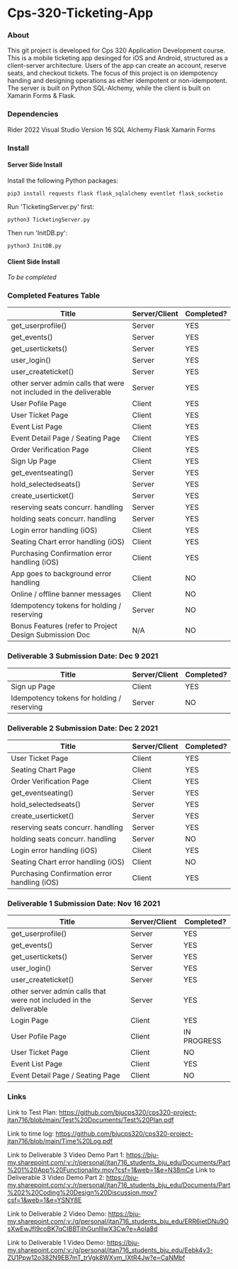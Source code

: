 # Cps-320-Ticketing-App

### About
This git project is developed for Cps 320 Application Development course. 
This is a mobile ticketing app desinged for iOS and Android, structured as a client-server architecture.
Users of the app can create an account, reserve seats, and checkout tickets. The focus of this project is on idempotency handing and designing operations as either idempotent or non-idempotent. 
The server is built on Python SQL-Alchemy, while the client is built on Xamarin Forms & Flask.

### Dependencies
Rider 2022
Visual Studio Version 16
SQL Alchemy
Flask 
Xamarin Forms

### Install

#### Server Side Install
Install the following Python packages:
``` 
pip3 install requests flask flask_sqlalchemy eventlet flask_socketio 
```

Run 'TicketingServer.py' first:
``` 
python3 TicketingServer.py 
```

Then run 'InitDB.py': 
``` 
python3 InitDB.py 
```

#### Client Side Install
*To be completed*

### Completed Features Table 
| Title       | Server/Client  | Completed? |
| ----------- | -----------  | ----------- |
| get_userprofile()     | Server       | YES |
| get_events()   | Server          |  YES |
| get_usertickets() | Server  | YES |
| user_login() | Server | YES |
| user_createticket() | Server | YES |
| other server admin calls that were not included in the deliverable | Server | YES |
| User Pofile Page | Client | YES | 
| User Ticket Page | Client | YES | 
| Event List Page | Client | YES | 
| Event Detail Page / Seating Page | Client | YES |
| Order Verification Page | Client | YES | 
| Sign Up Page | Client | YES |
| get_eventseating() | Server | YES | 
| hold_selectedseats() | Server | YES | 
| create_userticket() | Server | YES | 
| reserving seats concurr. handling | Server | YES | 
| holding seats concurr. handling | Server | YES | 
| Login error handling (iOS) | Client | YES |
| Seating Chart error handling (iOS) | Client | YES | 
| Purchasing Confirmation error handling (iOS) | Client | YES |
| App goes to background error handling | Client | NO | 
| Online / offline banner messages | Client | NO | 
| Idempotency tokens for holding / reserving | Server | NO | 
| Bonus Features (refer to Project Design Submission Doc | N/A | NO |


### Deliverable 3 Submission Date: Dec 9 2021
| Title       | Server/Client  | Completed? |
| ----------- | -----------  | ----------- |
| Sign up Page | Client | YES |
| Idempotency tokens for holding / reserving | Server | NO | 

### Deliverable 2 Submission Date: Dec 2 2021

| Title       | Server/Client  | Completed? |
| ----------- | -----------  | ----------- |
| User Ticket Page | Client | YES | 
| Seating Chart Page | Client | YES |
| Order Verification Page | Client | YES | 
| get_eventseating() | Server | YES | 
| hold_selectedseats() | Server | YES | 
| create_userticket() | Server | YES | 
| reserving seats concurr. handling | Server | YES | 
| holding seats concurr. handling | Server | NO | 
| Login error handling (iOS) | Client | YES |
| Seating Chart error handling (iOS) | Client | NO | 
| Purchasing Confirmation error handling (iOS) | Client | YES |


### Deliverable 1 Submission Date: Nov 16 2021

| Title       | Server/Client  | Completed? |
| ----------- | -----------  | ----------- |
| get_userprofile()     | Server       | YES |
| get_events()   | Server          |  YES |
| get_usertickets() | Server  | YES |
| user_login() | Server | YES |
| user_createticket() | Server | YES |
| other server admin calls that were not included in the deliverable | Server | YES |
| Login Page | Client | YES |
| User Pofile Page | Client | IN PROGRESS | 
| User Ticket Page | Client | NO | 
| Event List Page | Client | YES | 
| Event Detail Page / Seating Page | Client | NO |

### Links

Link to Test Plan: https://github.com/bjucps320/cps320-project-jtan716/blob/main/Test%20Documents/Test%20Plan.pdf

Link to time log: https://github.com/bjucps320/cps320-project-jtan716/blob/main/Time%20Log.pdf

Link to Deliverable 3 Video Demo Part 1: https://bju-my.sharepoint.com/:v:/r/personal/jtan716_students_bju_edu/Documents/Part%201%20App%20Functionality.mov?csf=1&web=1&e=N38mCe
Link to Deliverable 3 Video Demo Part 2: https://bju-my.sharepoint.com/:v:/r/personal/jtan716_students_bju_edu/Documents/Part%202%20Coding%20Design%20Discussion.mov?csf=1&web=1&e=YSNY8E

Link to Deliverable 2 Video Demo: https://bju-my.sharepoint.com/:v:/g/personal/jtan716_students_bju_edu/ERR6ietDNu9OsXwEwJfI9coBK7qCIBBTilhGunIllwX3Cw?e=AoIa8d

Link to Deliverable 1 Video Demo: https://bju-my.sharepoint.com/:v:/g/personal/jtan716_students_bju_edu/Eebk4y3-ZU1Ppw12o382N9EB7mT_trVgk8WXvm_IXtR4Jw?e=CaNMbf
